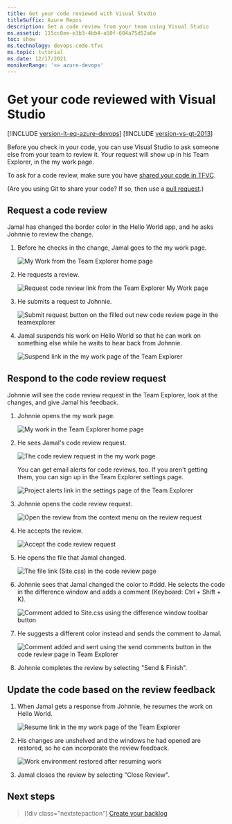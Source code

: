 ```yaml
---
title: Get your code reviewed with Visual Studio
titleSuffix: Azure Repos
description: Get a code review from your team using Visual Studio
ms.assetid: 115cc8ee-e3b3-4bb4-a50f-604a75d52a8e
toc: show
ms.technology: devops-code-tfvc
ms.topic: tutorial
ms.date: 12/17/2021
monikerRange: '<= azure-devops'
---
```



# Get your code reviewed with Visual Studio

[!INCLUDE [version-lt-eq-azure-devops](../../includes/version-lt-eq-azure-devops.md)]
[!INCLUDE [version-vs-gt-2013](../../includes/version-vs-gt-2013.md)]

Before you check in your code, you can use Visual Studio to ask someone else from your team to review it. Your request will show up in his Team Explorer, in the my work page.

To ask for a code review, make sure you have [shared your code in TFVC](share-your-code-in-tfvc-vs.md).

(Are you using Git to share your code? If so, then use a [pull request](../../repos/git/pull-requests.md).)

## Request a code review

Jamal has changed the border color in the Hello World app, and he asks Johnnie to review the change.

1. Before he checks in the change, Jamal goes to the my work page.

   ![My Work from the Team Explorer home page](media/get-code-reviewed-vs/IC682169.png) 

2. He requests a review.

   ![Request code review link from the Team Explorer My Work page](media/get-code-reviewed-vs/IC682170.png)

3. He submits a request to Johnnie.

   ![Submit request button on the filled out new code review page in the teamexplorer](media/get-code-reviewed-vs/IC682171.png)

4. Jamal suspends his work on Hello World so that he can work on something else while he waits to hear back from Johnnie.

   ![Suspend link in the my work page of the Team Explorer](media/get-code-reviewed-vs/IC682757.png)

## Respond to the code review request

Johnnie will see the code review request in the Team Explorer, look at the changes, and give Jamal his feedback.

1. Johnnie opens the my work page.

   ![My work in the Team Explorer home page](media/get-code-reviewed-vs/IC682758.png)

2. He sees Jamal's code review request.

   ![The code review request in the my work page](media/get-code-reviewed-vs/IC683034.png)

   You can get email alerts for code reviews, too. 
   If you aren't getting them, you can sign up in the Team Explorer settings page.

   ![Project alerts link in the settings page of the Team Explorer](media/get-code-reviewed-vs/IC682760.png)

3. Johnnie opens the code review request.

   ![Open the review from the context menu on the review request](media/get-code-reviewed-vs/IC683035.png)

4. He accepts the review.

   ![Accept the code review request](media/get-code-reviewed-vs/IC683036.png)

5. He opens the file that Jamal changed.

   ![The file link (Site.css) in the code review page](media/get-code-reviewed-vs/IC683037.png)

6. Johnnie sees that Jamal changed the color to #ddd. He selects the code in the difference window and adds a comment (Keyboard: Ctrl + Shift + K).

   ![Comment added to Site.css using the difference window toolbar button](media/get-code-reviewed-vs/IC682763.png)

7. He suggests a different color instead and sends the comment to Jamal.

   ![Comment added and sent using the send comments button in the code review page in Team Explorer](media/get-code-reviewed-vs/IC682764.png)

8. Johnnie completes the review by selecting "Send & Finish".

## Update the code based on the review feedback

1. When Jamal gets a response from Johnnie, he resumes the work on Hello World.

   ![Resume link in the my work page of the Team Explorer](media/get-code-reviewed-vs/IC683038.png)

2. His changes are unshelved and the windows he had opened are restored, so he can incorporate the review feedback.

   ![Work environment restored after resuming work](media/get-code-reviewed-vs/IC683039.png)

3. Jamal closes the review by selecting "Close Review".

## Next steps

> [!div class="nextstepaction"]
> [Create your backlog](../../boards/backlogs/create-your-backlog.md)
